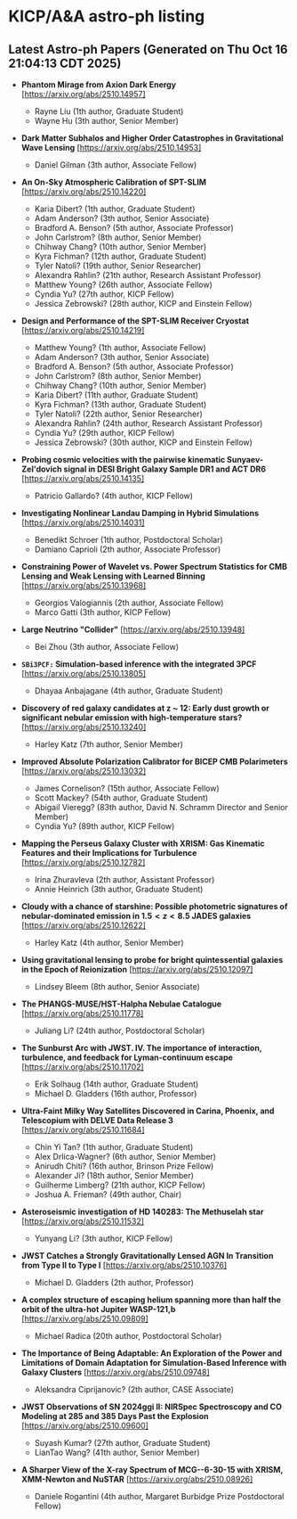 # KICP/A&A astro-ph listing

## Latest Astro-ph Papers (Generated on Thu Oct 16 21:04:13 CDT 2025)

- **Phantom Mirage from Axion Dark Energy**
[https://arxiv.org/abs/2510.14957]
  + Rayne Liu (1th author, Graduate Student)
  + Wayne Hu (3th author, Senior Member)

- **Dark Matter Subhalos and Higher Order Catastrophes in Gravitational Wave Lensing**
[https://arxiv.org/abs/2510.14953]
  + Daniel Gilman (3th author, Associate Fellow)

- **An On-Sky Atmospheric Calibration of SPT-SLIM**
[https://arxiv.org/abs/2510.14220]
  + Karia Dibert? (1th author, Graduate Student)
  + Adam Anderson? (3th author, Senior Associate)
  + Bradford A. Benson? (5th author, Associate Professor)
  + John Carlstrom? (8th author, Senior Member)
  + Chihway Chang? (10th author, Senior Member)
  + Kyra Fichman? (12th author, Graduate Student)
  + Tyler Natoli? (19th author, Senior Researcher)
  + Alexandra Rahlin? (21th author, Research Assistant Professor)
  + Matthew Young? (26th author, Associate Fellow)
  + Cyndia Yu? (27th author, KICP Fellow)
  + Jessica Zebrowski? (28th author, KICP and Einstein Fellow)

- **Design and Performance of the SPT-SLIM Receiver Cryostat**
[https://arxiv.org/abs/2510.14219]
  + Matthew Young? (1th author, Associate Fellow)
  + Adam Anderson? (3th author, Senior Associate)
  + Bradford A. Benson? (5th author, Associate Professor)
  + John Carlstrom? (8th author, Senior Member)
  + Chihway Chang? (10th author, Senior Member)
  + Karia Dibert? (11th author, Graduate Student)
  + Kyra Fichman? (13th author, Graduate Student)
  + Tyler Natoli? (22th author, Senior Researcher)
  + Alexandra Rahlin? (24th author, Research Assistant Professor)
  + Cyndia Yu? (29th author, KICP Fellow)
  + Jessica Zebrowski? (30th author, KICP and Einstein Fellow)

- **Probing cosmic velocities with the pairwise kinematic Sunyaev-Zel'dovich signal in DESI Bright Galaxy Sample DR1 and ACT DR6**
[https://arxiv.org/abs/2510.14135]
  + Patricio Gallardo? (4th author, KICP Fellow)

- **Investigating Nonlinear Landau Damping in Hybrid Simulations**
[https://arxiv.org/abs/2510.14031]
  + Benedikt Schroer (1th author, Postdoctoral Scholar)
  + Damiano Caprioli (2th author, Associate Professor)

- **Constraining Power of Wavelet vs. Power Spectrum Statistics for CMB Lensing and Weak Lensing with Learned Binning**
[https://arxiv.org/abs/2510.13968]
  + Georgios Valogiannis (2th author, Associate Fellow)
  + Marco Gatti (3th author, KICP Fellow)

- **Large Neutrino "Collider"**
[https://arxiv.org/abs/2510.13948]
  + Bei Zhou (3th author, Associate Fellow)

- **$\texttt{SBi3PCF:}$ Simulation-based inference with the integrated 3PCF**
[https://arxiv.org/abs/2510.13805]
  + Dhayaa Anbajagane (4th author, Graduate Student)

- **Discovery of red galaxy candidates at z ~ 12: Early dust growth or significant nebular emission with high-temperature stars?**
[https://arxiv.org/abs/2510.13240]
  + Harley Katz (7th author, Senior Member)

- **Improved Absolute Polarization Calibrator for BICEP CMB Polarimeters**
[https://arxiv.org/abs/2510.13032]
  + James Cornelison? (15th author, Associate Fellow)
  + Scott Mackey? (54th author, Graduate Student)
  + Abigail Vieregg? (83th author, David N. Schramm Director and Senior Member)
  + Cyndia Yu? (89th author, KICP Fellow)

- **Mapping the Perseus Galaxy Cluster with XRISM: Gas Kinematic Features and their Implications for Turbulence**
[https://arxiv.org/abs/2510.12782]
  + Irina Zhuravleva (2th author, Assistant Professor)
  + Annie Heinrich (3th author, Graduate Student)

- **Cloudy with a chance of starshine: Possible photometric signatures of nebular-dominated emission in $1.5 < z < 8.5$ JADES galaxies**
[https://arxiv.org/abs/2510.12622]
  + Harley Katz (4th author, Senior Member)

- **Using gravitational lensing to probe for bright quintessential galaxies in the Epoch of Reionization**
[https://arxiv.org/abs/2510.12097]
  + Lindsey Bleem (8th author, Senior Associate)

- **The PHANGS-MUSE/HST-Halpha Nebulae Catalogue**
[https://arxiv.org/abs/2510.11778]
  + Juliang Li? (24th author, Postdoctoral Scholar)

- **The Sunburst Arc with JWST. IV. The importance of interaction, turbulence, and feedback for Lyman-continuum escape**
[https://arxiv.org/abs/2510.11702]
  + Erik Solhaug (14th author, Graduate Student)
  + Michael D. Gladders (16th author, Professor)

- **Ultra-Faint Milky Way Satellites Discovered in Carina, Phoenix, and Telescopium with DELVE Data Release 3**
[https://arxiv.org/abs/2510.11684]
  + Chin Yi Tan? (1th author, Graduate Student)
  + Alex Drlica-Wagner? (6th author, Senior Member)
  + Anirudh Chiti? (16th author, Brinson Prize Fellow)
  + Alexander Ji? (18th author, Senior Member)
  + Guilherme Limberg? (21th author, KICP Fellow)
  + Joshua A. Frieman? (49th author, Chair)

- **Asteroseismic investigation of HD 140283: The Methuselah star**
[https://arxiv.org/abs/2510.11532]
  + Yunyang Li? (3th author, KICP Fellow)

- **JWST Catches a Strongly Gravitationally Lensed AGN In Transition from Type II to Type I**
[https://arxiv.org/abs/2510.10376]
  + Michael D. Gladders (2th author, Professor)

- **A complex structure of escaping helium spanning more than half the orbit of the ultra-hot Jupiter WASP-121\,b**
[https://arxiv.org/abs/2510.09809]
  + Michael Radica (20th author, Postdoctoral Scholar)

- **The Importance of Being Adaptable: An Exploration of the Power and Limitations of Domain Adaptation for Simulation-Based Inference with Galaxy Clusters**
[https://arxiv.org/abs/2510.09748]
  + Aleksandra  Ciprijanovic? (2th author, CASE Associate)

- **JWST Observations of SN 2024ggi II: NIRSpec Spectroscopy and CO Modeling at 285 and 385 Days Past the Explosion**
[https://arxiv.org/abs/2510.09600]
  + Suyash Kumar? (27th author, Graduate Student)
  + LianTao Wang? (41th author, Senior Member)

- **A Sharper View of the X-ray Spectrum of MCG--6-30-15 with XRISM, XMM-Newton and NuSTAR**
[https://arxiv.org/abs/2510.08926]
  + Daniele Rogantini (4th author, Margaret Burbidge Prize Postdoctoral Fellow)

